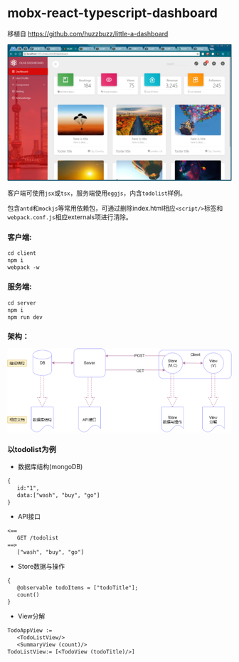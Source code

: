 # mobx-react-typescript-dashboard

移植自 https://github.com/huzzbuzz/little-a-dashboard

![截图](https://github.com/fangj/mobx-react-typescript-dashboard/raw/master/doc/mobx_dashboard.png)


客户端可使用`jsx`或`tsx`，服务端使用`eggjs`，内含`todolist`样例。  

包含`antd`和`mockjs`等常用依赖包，可通过删除index.html相应`<script/>`标签和`webpack.conf.js`相应externals项进行清除。

### 客户端:

```
cd client
npm i 
webpack -w
```

### 服务端:
```
cd server
npm i
npm run dev
```
### 架构：

![架构](https://github.com/fangj/mobx-react-typescript-dashboard/raw/master/doc/parts.png)

### 以todolist为例
* 数据库结构(mongoDB)
```
{
   id:"1",
   data:["wash", "buy", "go"]
}
```
* API接口
```
<==
   GET /todolist
==>
   ["wash", "buy", "go"]
```
* Store数据与操作
```
{
   @observable todoItems = ["todoTitle"];
   count()
}
```

* View分解
```
TodoAppView := 
   <TodoListView/>
   <SummaryView (count)/>
TodoListView:= [<TodoView (todoTitle)/>]
```
